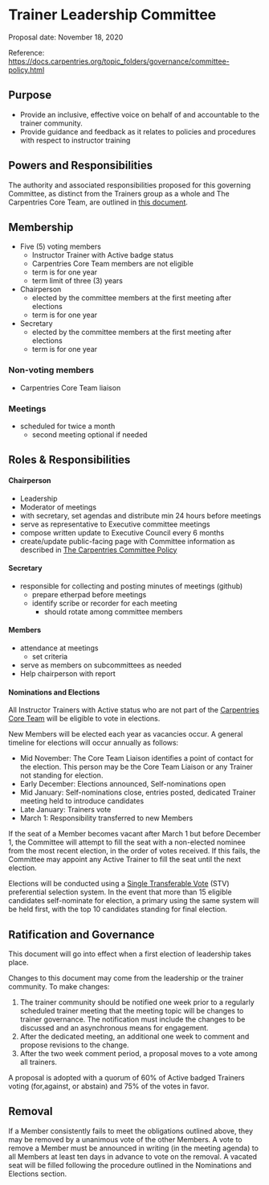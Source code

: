 # Trainer Leadership Committee 

Proposal date: November 18, 2020

Reference: https://docs.carpentries.org/topic_folders/governance/committee-policy.html

## Purpose
* Provide an inclusive, effective voice on behalf of and accountable to the trainer community.   
* Provide guidance and feedback as it relates to policies and procedures with respect to instructor training

## Powers and Responsibilities
The authority and associated responsibilities proposed for this governing Committee, as distinct from the Trainers group as a whole and The Carpentries Core Team, are outlined in [this document](https://github.com/carpentries/trainers/blob/master/powers_responsibilities.md).

## Membership

* Five (5) voting members
	* Instructor Trainer with Active badge status
	* Carpentries Core Team members are not eligible
	* term is for one year
	* term limit of three (3) years
* Chairperson
	* elected by the committee members at the first meeting after elections
	* term is for one year
* Secretary
	* elected by the committee members at the first meeting after elections
	* term is for one year 


### Non-voting members 
* Carpentries Core Team liaison

### Meetings
* scheduled for twice a month
	* second meeting optional if needed


## Roles & Responsibilities 

#### Chairperson
* Leadership
* Moderator of meetings
* with secretary, set agendas and distribute min 24 hours before meetings
* serve as representative to Executive committee meetings
* compose written update to Executive Council every 6 months
* create/update public-facing page with Committee information as described in [The Carpentries Committee Policy](https://docs.carpentries.org/topic_folders/governance/committee-policy.html)

#### Secretary 
* responsible for collecting and posting minutes of meetings (github)
	* prepare etherpad before meetings
	* identify scribe or recorder for each meeting 
		* should rotate among committee members

#### Members
* attendance at meetings 
	* set criteria
* serve as members on subcommittees as needed
* Help chairperson with report


#### Nominations and Elections

All Instructor Trainers with Active status who are not part of the [Carpentries Core Team](https://carpentries.org/team/) will be eligible to vote in elections.

New Members will be elected each year as vacancies occur. A general timeline for elections will occur annually as follows:
* Mid November: The Core Team Liaison identifies a point of contact for the election. This person may be the Core Team Liaison or any Trainer not standing for election.
* Early December: Elections announced, Self-nominations open
* Mid January: Self-nominations close, entries posted, dedicated Trainer meeting held to introduce candidates
* Late January: Trainers vote 
* March 1: Responsibility transferred to new Members

If the seat of a Member becomes vacant after March 1 but before December 1, the Committee will attempt to fill the seat with a non-elected nominee from the most recent election, in the order of votes received. If this fails, the Committee may appoint any Active Trainer to fill the seat until the next election.

Elections will be conducted using a [Single Transferable Vote](https://electionbuddy.com/features/voting-systems/stv-voting) (STV) preferential selection system. 
In the event that more than 15 eligible candidates self-nominate for election, a primary using the same system will be held first, with the top 10 candidates 
standing for final election.


## Ratification and Governance

This document will go into effect when a first election of leadership takes place.

Changes to this document may come from the leadership or the trainer community. 
To make changes:

1. The trainer community should be notified one week prior to a regularly scheduled 
trainer meeting that the meeting topic will be changes to trainer governance. The 
notification must include the changes to be discussed and an asynchronous means for
engagement.
1. After the dedicated meeting, an additional one week to comment and propose revisions
to the change. 
1. After the two week comment period, a proposal moves to a vote among all trainers.

A proposal is adopted with a quorum of 60% of Active badged Trainers voting (for,against, 
or abstain) and 75% of the votes in favor.

## Removal

If a Member consistently fails to meet the obligations outlined above, they may be removed by a unanimous vote of the other Members. A vote to remove a Member 
must be announced in writing (in the meeting agenda) to all Members at least ten days in advance to vote on the removal. A vacated seat will be filled following 
the procedure outlined in the Nominations and Elections section.

